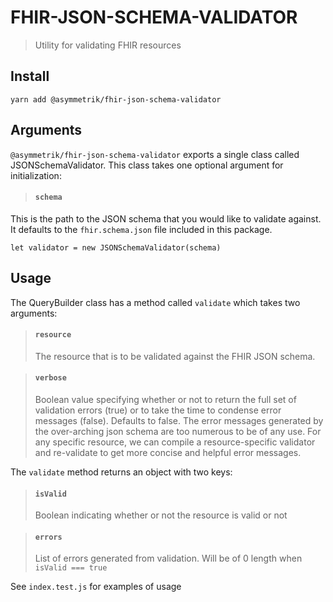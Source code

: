 # FHIR-JSON-SCHEMA-VALIDATOR
> Utility for validating FHIR resources

## Install
```shell
yarn add @asymmetrik/fhir-json-schema-validator
```

## Arguments

`@asymmetrik/fhir-json-schema-validator` exports a single class called JSONSchemaValidator. This class takes one optional
argument for initialization:

>#### `schema`
This is the path to the JSON schema that you would like to validate against. It defaults to the `fhir.schema.json` file
included in this package.

```
let validator = new JSONSchemaValidator(schema)
```

## Usage
The QueryBuilder class has a method called `validate` which takes two arguments:

>#### `resource`
>The resource that is to be validated against the FHIR JSON schema.

>#### `verbose`
>Boolean value specifying whether or not to return the full set of validation errors (true) or to take the time to 
condense error messages (false). Defaults to false.  The error messages generated by the over-arching json schema
 are too numerous to be of any use. For any specific resource, we can compile a resource-specific validator and 
 re-validate to get more concise and helpful error messages.

The `validate` method returns an object with two keys:
>#### `isValid`
>Boolean indicating whether or not the resource is valid or not

>#### `errors`
>List of errors generated from validation. Will be of 0 length when `isValid === true`

See `index.test.js` for examples of usage
